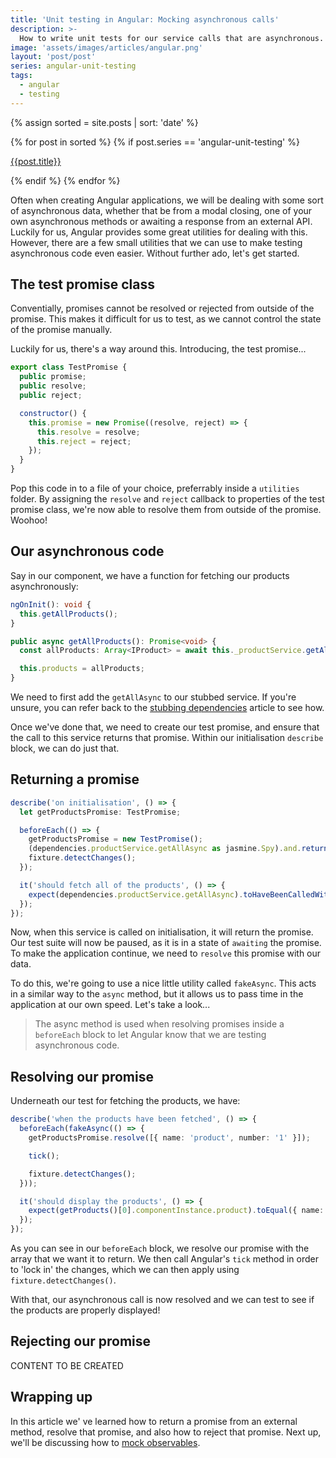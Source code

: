 ```yaml
---
title: 'Unit testing in Angular: Mocking asynchronous calls'
description: >-
  How to write unit tests for our service calls that are asynchronous.
image: 'assets/images/articles/angular.png'
layout: 'post/post'
series: angular-unit-testing
tags:
  - angular
  - testing
---
```


{% assign sorted = site.posts | sort: 'date' %}

{% for post in sorted %}
{% if post.series == 'angular-unit-testing' %}

[{{post.title}}]({{post.url}})

{% endif %}
{% endfor %}

Often when creating Angular applications, we will be dealing with some sort of asynchronous data, whether that be from a modal closing, one of your own asynchronous methods or awaiting a response from an external API. Luckily for us, Angular provides some great utilities for dealing with this. However, there are a few small utilities that we can use to make testing asynchronous code even easier. Without further ado, let's get started.

## The test promise class

Conventially, promises cannot be resolved or rejected from outside of the promise. This makes it difficult for us to test, as we cannot control the state of the promise manually.

Luckily for us, there's a way around this. Introducing, the test promise...

```js
export class TestPromise {
  public promise;
  public resolve;
  public reject;

  constructor() {
    this.promise = new Promise((resolve, reject) => {
      this.resolve = resolve;
      this.reject = reject;
    });
  }
}
```

Pop this code in to a file of your choice, preferrably inside a `utilities` folder. By assigning the `resolve` and `reject` callback to properties of the test promise class, we're now able to resolve them from outside of the promise. Woohoo!

## Our asynchronous code

Say in our component, we have a function for fetching our products asynchronously:

```ts
ngOnInit(): void {
  this.getAllProducts();
}

public async getAllProducts(): Promise<void> {
  const allProducts: Array<IProduct> = await this._productService.getAllAsync();

  this.products = allProducts;
}
```

We need to first add the `getAllAsync` to our stubbed service. If you're unsure, you can refer back to the [stubbing dependencies](angular-testing-2-stubbing-dependencies#creating-the-stub) article to see how.

Once we've done that, we need to create our test promise, and ensure that the call to this service returns that promise. Within our initialisation `describe` block, we can do just that.

## Returning a promise

```ts
describe('on initialisation', () => {
  let getProductsPromise: TestPromise;

  beforeEach(() => {
    getProductsPromise = new TestPromise();
    (dependencies.productService.getAllAsync as jasmine.Spy).and.returnValue(getProductsPromise.promise);
    fixture.detectChanges();
  });

  it('should fetch all of the products', () => {
    expect(dependencies.productService.getAllAsync).toHaveBeenCalledWith();
  });
});
```

Now, when this service is called on initialisation, it will return the promise. Our test suite will now be paused, as it is in a state of `awaiting` the promise. To make the application continue, we need to `resolve` this promise with our data.

To do this, we're going to use a nice little utility called `fakeAsync`. This acts in a similar way to the `async` method, but it allows us to pass time in the application at our own speed. Let's take a look...

> The async method is used when resolving promises inside a `beforeEach` block to let Angular know that we are testing asynchronous code.

## Resolving our promise

Underneath our test for fetching the products, we have:

```ts
describe('when the products have been fetched', () => {
  beforeEach(fakeAsync(() => {
    getProductsPromise.resolve([{ name: 'product', number: '1' }]);

    tick();

    fixture.detectChanges();
  }));

  it('should display the products', () => {
    expect(getProducts()[0].componentInstance.product).toEqual({ name: 'product', number: '1' });
  });
});
```

As you can see in our `beforeEach` block, we resolve our promise with the array that we want it to return. We then call Angular's `tick` method in order to 'lock in' the changes, which we can then apply using `fixture.detectChanges()`.

With that, our asynchronous call is now resolved and we can test to see if the products are properly displayed!

## Rejecting our promise

CONTENT TO BE CREATED

## Wrapping up

In this article we' ve learned how to return a promise from an external method, resolve that promise, and also how to reject that promise. Next up, we'll be discussing how to [mock observables](angular-testing-5-mocking-observables).
